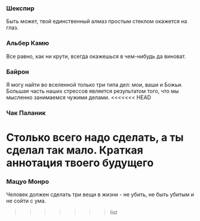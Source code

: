 ### Шекспир
Быть может, твой единственный алмаз простым стеклом окажется на глаз.
### Альбер Камю
Все равно, как ни крути, всегда окажешься в чем-нибудь да виноват.
### Байрон
Я могу найти во вселенной только три типа дел: мои, ваши и Божьи. Большая часть наших стрессов является результатом того, что мы мысленно занимаемся чужими делами.
<<<<<<< HEAD
### Чак Паланик
Столько всего надо сделать, а ты сделал так мало. Краткая аннотация твоего будущего
=======
### Мацуо Монро
Человек должен сделать три вещи в жизни - не убить, не быть убитым и не сойти с ума.
>>>>>>> list

